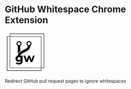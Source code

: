 # GitHub Whitespace Chrome Extension

<img src="https://github.com/jackchuka/chrome-extension-github-whitespace/blob/master/icon.png?raw=true" alt="logo" width="130"/>

Redirect GitHub pull request pages to ignore whitespaces
